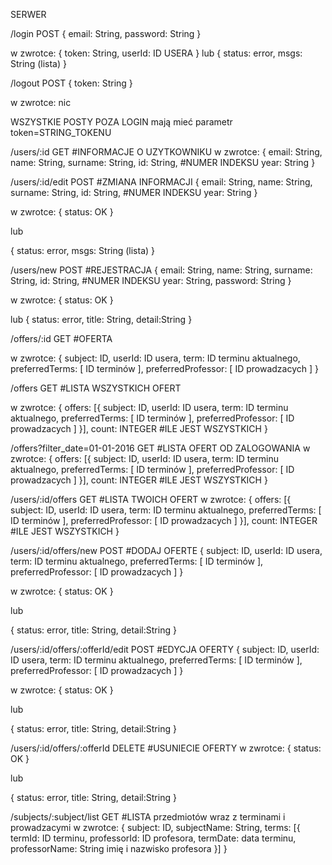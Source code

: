 SERWER

/login POST
{
    email: String,
    password: String
}

w zwrotce:
{
    token: String,
    userId: ID USERA
}
lub
{
    status: error,
    msgs: String (lista)
}


/logout POST
{
    token: String
}

w zwrotce: nic


WSZYSTKIE POSTY POZA LOGIN mają mieć parametr token=STRING_TOKENU

/users/:id GET #INFORMACJE O UZYTKOWNIKU
w zwrotce:
{
    email: String,
    name: String,
    surname: String,
    id: String, #NUMER INDEKSU
    year: String
}

/users/:id/edit POST #ZMIANA INFORMACJI
{
    email: String,
    name: String,
    surname: String,
    id: String, #NUMER INDEKSU
    year: String
}

w zwrotce:
{
    status: OK
}

lub

{
    status: error,
    msgs: String (lista)
}

/users/new POST #REJESTRACJA
{
    email: String,
    name: String,
    surname: String,
    id: String, #NUMER INDEKSU
    year: String,
    password: String
}

w zwrotce:
{
    status: OK
}

lub
{
    status: error,
    title: String,
    detail:String
}

/offers/:id GET #OFERTA

w zwrotce:
{
    subject: ID,
    userId: ID usera,
    term: ID terminu aktualnego,
    preferredTerms: [ ID terminów ],
    preferredProfessor: [ ID prowadzacych ]
}

/offers GET #LISTA WSZYSTKICH OFERT

w zwrotce:
{
    offers: [{
                 subject: ID,
                 userId: ID usera,
                 term: ID terminu aktualnego,
                 preferredTerms: [ ID terminów ],
                 preferredProfessor: [ ID prowadzacych ]
             }],
    count: INTEGER #ILE JEST WSZYSTKICH
}

/offers?filter_date=01-01-2016 GET #LISTA OFERT OD ZALOGOWANIA
w zwrotce:
{
    offers: [{
                 subject: ID,
                 userId: ID usera,
                 term: ID terminu aktualnego,
                 preferredTerms: [ ID terminów ],
                 preferredProfessor: [ ID prowadzacych ]
             }],
    count: INTEGER #ILE JEST WSZYSTKICH
}

/users/:id/offers GET #LISTA TWOICH OFERT
w zwrotce:
{
    offers: [{
                 subject: ID,
                 userId: ID usera,
                 term: ID terminu aktualnego,
                 preferredTerms: [ ID terminów ],
                 preferredProfessor: [ ID prowadzacych ]
             }],
    count: INTEGER #ILE JEST WSZYSTKICH
}

/users/:id/offers/new POST #DODAJ OFERTE
{
     subject: ID,
     userId: ID usera,
     term: ID terminu aktualnego,
     preferredTerms: [ ID terminów ],
     preferredProfessor: [ ID prowadzacych ]
}

w zwrotce:
{
    status: OK
}

lub

{
    status: error,
    title: String,
    detail:String
}

/users/:id/offers/:offerId/edit POST #EDYCJA OFERTY
{
     subject: ID,
     userId: ID usera,
     term: ID terminu aktualnego,
     preferredTerms: [ ID terminów ],
     preferredProfessor: [ ID prowadzacych ]
}

w zwrotce:
{
    status: OK
}

lub

{
    status: error,
    title: String,
    detail:String
}

/users/:id/offers/:offerId DELETE #USUNIECIE OFERTY
w zwrotce:
{
    status: OK
}

lub

{
    status: error,
    title: String,
    detail:String
}


/subjects/:subject/list GET #LISTA przedmiotów wraz z terminami i prowadzacymi
w zwrotce:
{
     subject: ID,
     subjectName: String,
     terms: [{
        termId: ID terminu,
        professorId: ID profesora,
        termDate: data terminu,
        professorName: String imię i nazwisko profesora
     }]
}
